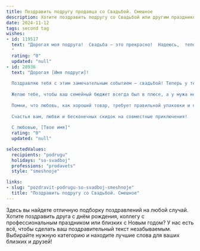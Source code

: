 ```yaml
---
title: Поздравить подругу продавца со Свадьбой. Смешное
description: Хотите поздравить подругу со Свадьбой или другим праздником? Наш ИИ создаст незабываемое поздравление, а вы обязательно выделитесь среди других.  
date: 2024-11-12
tags: second tag
wishes:
- id: 119517
  text: "Дорогая моя подруга!  Свадьба – это прекрасно!  Надеюсь,  теперь ты будешь продавать счастье не только клиентам, но и своему мужу – с такой же улыбкой и скидками!  Горько! (но не сильно, а то завтра на работу с синяками под глазами придёшь!)
  "
  rating: "0"
  updated: "null"
- id: 28936
  text: "Дорогая [Имя подруги]!
  
  Поздравляю тебя с этим замечательным событием — свадьбой! Теперь у тебя есть не только специальность по продаже товаров, но и уникальная возможность \"продавать\" свою любовь на всю жизнь!
  
  Желаю тебе, чтобы ваш семейный бюджет всегда был в плюсе, а у мужа не было \"проверок\" по поводу того, где ты храните свои скидочные карты! Пусть каждый день вашей жизни совпадает с распродажей — полным ярких эмоций, горячих взглядов и удачных покупок!
  
  Помни, что любовь, как хороший товар, требует правильной упаковки и грамотного подхода. Так что возвращайся к своему \"уникальному набору\" стратегий, чтобы сохранить искру на долгие годы!
  
  Счастья вам, любви и бесконечных скидок на совместные приключения!
  
  С любовью, [Твое имя]"
  rating: "0"
  updated: "null"

selectedValues:
  recipients: "podrugu"
  holidays: "so-svadboj"
  professions: "prodavets"
  style: "smeshnoje"

links:
- slug: "pozdravit-podrugu-so-svadboj-smeshnoje"
  title: "Поздравить подругу со Свадьбой. Смешное"
---
```


Здесь вы найдете отличную подборку поздравлений на любой случай.
Хотите поздравить друга с днём рождения, коллегу с профессиональным праздником или близких с Новым годом? У нас есть всё, чтобы сделать ваш поздравительный текст незабываемым. Выбирайте нужную категорию и находите лучшие слова для ваших близких и друзей!
